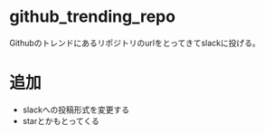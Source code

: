 # github_trending_repo
Githubのトレンドにあるリポジトリのurlをとってきてslackに投げる。

# 追加
- slackへの投稿形式を変更する
- starとかもとってくる

